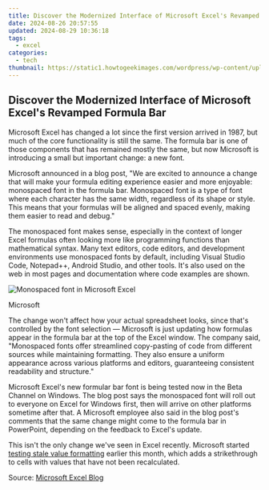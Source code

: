 ```yaml
---
title: Discover the Modernized Interface of Microsoft Excel's Revamped Formula Bar
date: 2024-08-26 20:57:55
updated: 2024-08-29 10:36:18
tags:
  - excel
categories:
  - tech
thumbnail: https://static1.howtogeekimages.com/wordpress/wp-content/uploads/2023/08/microsoft-excel-logo-2.jpg
---
```


## Discover the Modernized Interface of Microsoft Excel's Revamped Formula Bar

Microsoft Excel has changed a lot since the first version arrived in 1987, but much of the core functionality is still the same. The formula bar is one of those components that has remained mostly the same, but now Microsoft is introducing a small but important change: a new font.

 Microsoft announced in a blog post, "We are excited to announce a change that will make your formula editing experience easier and more enjoyable: monospaced font in the formula bar. Monospaced font is a type of font where each character has the same width, regardless of its shape or style. This means that your formulas will be aligned and spaced evenly, making them easier to read and debug."

 The monospaced font makes sense, especially in the context of longer Excel formulas often looking more like programming functions than mathematical syntax. Many text editors, code editors, and development environments use monospaced fonts by default, including Visual Studio Code, Notepad++, Android Studio, and other tools. It's also used on the web in most pages and documentation where code examples are shown.

![Monospaced font in Microsoft Excel](https://static1.howtogeekimages.com/wordpress/wp-content/uploads/2023/08/monospacedformulaexample.png) 

Microsoft

 The change won't affect how your actual spreadsheet looks, since that's controlled by the font selection — Microsoft is just updating how formulas appear in the formula bar at the top of the Excel window. The company said, "Monospaced fonts offer streamlined copy-pasting of code from different sources while maintaining formatting. They also ensure a uniform appearance across various platforms and editors, guaranteeing consistent readability and structure."

 Microsoft Excel's new formular bar font is being tested now in the Beta Channel on Windows. The blog post says the monospaced font will roll out to everyone on Excel for Windows first, then will arrive on other platforms sometime after that. A Microsoft employee also said in the blog post's comments that the same change might come to the formula bar in PowerPoint, depending on the feedback to Excel's update.

 This isn't the only change we've seen in Excel recently. Microsoft started [testing stale value formatting](https://fox-glue.techidaily.com/new-budget-friendly-asmr-solutions-premium-quality-mics-awaiting-you/) earlier this month, which adds a strikethrough to cells with values that have not been recalculated.

 Source: [Microsoft Excel Blog](https://techcommunity.microsoft.com/t5/excel-blog/excel-s-formula-bar-gets-a-new-look/ba-p/3902462)

<ins class="adsbygoogle"
     style="display:block"
     data-ad-format="autorelaxed"
     data-ad-client="ca-pub-7571918770474297"
     data-ad-slot="1223367746"></ins>



<ins class="adsbygoogle"
     style="display:block"
     data-ad-client="ca-pub-7571918770474297"
     data-ad-slot="8358498916"
     data-ad-format="auto"
     data-full-width-responsive="true"></ins>
